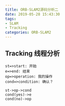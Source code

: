 ```yaml
---
title: ORB-SLAM2源码分析二
date: 2019-05-28 15:43:30
tags: 
- SLAM
- Tracking
categories: ORB-SLAM2
---
```


## **Tracking 线程分析**
```flow 
st=>start: 开始
e=>end: 结束
op=>operation: 我的操作
cond=>condition: 确认？

st->op->cond
cond(yes)->e
cond(no)->op
```
